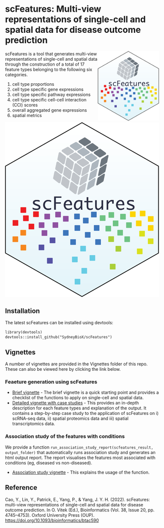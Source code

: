 # scFeatures: Multi-view representations of single-cell and spatial data for disease outcome prediction

<img src="https://raw.githubusercontent.com/SydneyBioX/scFeatures/devel/inst/sticker.png" align="right" width="200">

scFeatures is a tool that generates multi-view representations of single-cell and spatial data through the construction of a total of 17 feature types belonging to the following six categories. 

1. cell type proportions
2. cell type specific gene expressions
3. cell type specific pathway expressions
4. cell type specific cell-cell interaction (CCI) scores
5. overall aggregated gene expressions
6. spatial metrics

![Overview](https://raw.githubusercontent.com/SydneyBioX/scFeatures/devel/inst/sticker.png)

##  Installation 

The latest scFeatures can be installed using devtools: 

 ```
library(devtools)
devtools::install_github("SydneyBioX/scFeatures")
 ```
 
##  Vignettes

A number of vignettes are provided in the Vignettes folder of this repo. These can also be viewed here by clicking the link below.  
     
### Feaeture generation using scFeatures

* [Brief vignette](https://sydneybiox.github.io/scFeatures/articles/scFeatures_summary.html) - The brief vignette is a quick starting point and provides a checklist of the functions to apply on single-cell and spatial data.   
* [Detailed vignette with case studies](https://sydneybiox.github.io/scFeatures/articles/scFeatures_detail.html) - This provides an in-depth description for each feature types and explanation of the output. It contains a step-by-step case study to the application of scFeatures on i) scRNA-seq data, ii) spatial proteomics data and iii) spatial transcriptomics data.    


### Association study of the features with conditions

We provide a function `run_association_study_report(scfeatures_result, output_folder)` that automatically runs association study and generates an html output report. The report visualises the features most associated with conditions (eg, diseased vs non-diseased).   

*  [Association study vignette](https://sydneybiox.github.io/scFeatures/articles/scFeatures_associationstudy.html) - This explains the usage of the function.

## Reference

Cao, Y., Lin, Y., Patrick, E., Yang, P., & Yang, J. Y. H. (2022). scFeatures: multi-view representations of single-cell and spatial data for disease outcome prediction. In O. Vitek (Ed.), Bioinformatics (Vol. 38, Issue 20, pp. 4745–4753). Oxford University Press (OUP). https://doi.org/10.1093/bioinformatics/btac590 
